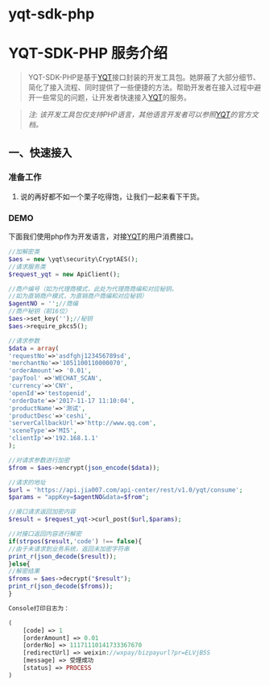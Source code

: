 # yqt-sdk-php
# YQT-SDK-PHP 服务介绍

> YQT-SDK-PHP是基于[YQT](http://doc.jia007.com)接口封装的开发工具包。她屏蔽了大部分细节、简化了接入流程、同时提供了一些便捷的方法。帮助开发者在接入过程中避开一些常见的问题，让开发者快速接入[YQT](http://doc.jia007.com)的服务。

> *注: 该开发工具包仅支持PHP语言，其他语言开发者可以参照[YQT](http://doc.jia007.com)的官方文档。*

## 一、快速接入

### 准备工作

1. 说的再好都不如一个栗子吃得饱，让我们一起来看下干货。

### DEMO 

下面我们使用php作为开发语言，对接[YQT](http://doc.jia007.com)的用户消费接口。

```php
//加解密类
$aes = new \yqt\security\CryptAES();
//请求服务类
$request_yqt = new ApiClient();

//商户编号（如为代理商模式，此处为代理商商编和对应秘钥。
//如为直销商户模式，为直销商户商编和对应秘钥）
$agentNO = '';//商编
//商户秘钥（前16位）
$aes->set_key('');//秘钥
$aes->require_pkcs5();

//请求参数
$data = array(
'requestNo'=>'asdfghj123456789sd',
'merchantNo'=>'1051100110000070',
'orderAmount'=> '0.01',
'payTool' =>'WECHAT_SCAN',
'currency'=>'CNY',
'openId'=>'testopenid',
'orderDate'=>'2017-11-17 11:10:04',
'productName'=>'测试',
'productDesc'=>'ceshi',
'serverCallbackUrl'=>'http://www.qq.com',
'sceneType'=>'MIS',
'clientIp'=>'192.168.1.1'
);

//对请求参数进行加密
$from = $aes->encrypt(json_encode($data));

//请求的地址
$url = 'https://api.jia007.com/api-center/rest/v1.0/yqt/consume';
$params = "appKey=$agentNO&data=$from";

//接口请求返回加密内容
$result = $request_yqt->curl_post($url,$params);

//对接口返回内容进行解密
if(strpos($result,'code') !== false){
//由于未请求到业务系统，返回未加密字符串
print_r(json_decode($result));
}else{
//解密结果
$froms = $aes->decrypt("$result");
print_r(json_decode($froms));
}

Console打印日志为：

(
    [code] => 1
    [orderAmount] => 0.01
    [orderNo] => 11171110141733367670
    [redirectUrl] => weixin://wxpay/bizpayurl?pr=ELVjB5S
    [message] => 受理成功
    [status] => PROCESS
)

```

